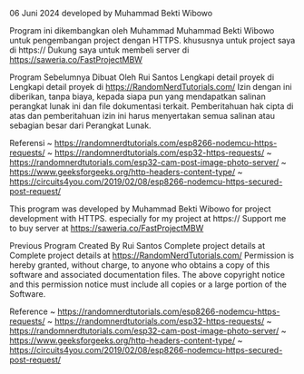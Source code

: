   06 Juni 2024 developed by Muhammad Bekti Wibowo

  Program ini dikembangkan oleh Muhammad Muhammad Bekti Wibowo untuk pengembangan project dengan HTTPS.
  khususnya untuk project saya di https://
  Dukung saya untuk membeli server di https://saweria.co/FastProjectMBW

  Program Sebelumnya Dibuat Oleh Rui Santos
  Lengkapi detail proyek di Lengkapi detail proyek di https://RandomNerdTutorials.com/
  Izin dengan ini diberikan, tanpa biaya, kepada siapa pun yang mendapatkan salinan perangkat lunak ini dan file dokumentasi terkait.
  Pemberitahuan hak cipta di atas dan pemberitahuan izin ini harus menyertakan semua salinan atau sebagian besar dari Perangkat Lunak.

  Referensi
  ~ https://randomnerdtutorials.com/esp8266-nodemcu-https-requests/
  ~ https://randomnerdtutorials.com/esp32-https-requests/
  ~ https://randomnerdtutorials.com/esp32-cam-post-image-photo-server/
  ~ https://www.geeksforgeeks.org/http-headers-content-type/
  ~ https://circuits4you.com/2019/02/08/esp8266-nodemcu-https-secured-post-request/

  This program was developed by Muhammad Bekti Wibowo for project development with HTTPS.
  especially for my project at https://
  Support me to buy server at https://saweria.co/FastProjectMBW

  Previous Program Created By Rui Santos
  Complete project details at Complete project details at https://RandomNerdTutorials.com/
  Permission is hereby granted, without charge, to anyone who obtains a copy of this software and associated documentation files.
  The above copyright notice and this permission notice must include all copies or a large portion of the Software.

  Reference
  ~ https://randomnerdtutorials.com/esp8266-nodemcu-https-requests/
  ~ https://randomnerdtutorials.com/esp32-https-requests/
  ~ https://randomnerdtutorials.com/esp32-cam-post-image-photo-server/
  ~ https://www.geeksforgeeks.org/http-headers-content-type/
  ~ https://circuits4you.com/2019/02/08/esp8266-nodemcu-https-secured-post-request/

